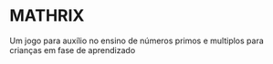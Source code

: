 # MATHRIX

<p> Um jogo para auxílio no ensino de números primos e multiplos para crianças em fase de aprendizado </p>